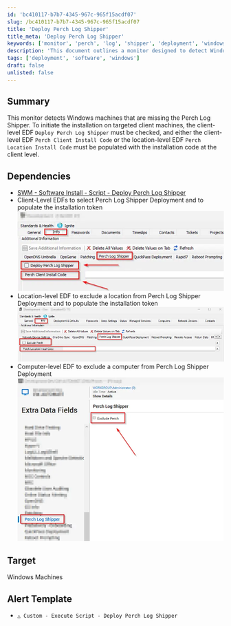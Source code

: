 ```yaml
---
id: 'bc410117-b7b7-4345-967c-965f15acdf07'
slug: /bc410117-b7b7-4345-967c-965f15acdf07
title: 'Deploy Perch Log Shipper'
title_meta: 'Deploy Perch Log Shipper'
keywords: ['monitor', 'perch', 'log', 'shipper', 'deployment', 'windows']
description: 'This document outlines a monitor designed to detect Windows machines that are missing the Perch Log Shipper. It details the necessary client-level EDF settings required to initiate the installation on targeted machines, including the deployment and installation codes needed for successful implementation.'
tags: ['deployment', 'software', 'windows']
draft: false
unlisted: false
---
```


## Summary

This monitor detects Windows machines that are missing the Perch Log Shipper. To initiate the installation on targeted client machines, the client-level EDF `Deploy Perch Log Shipper` must be checked, and either the client-level EDF `Perch Client Install Code` or the location-level EDF `Perch Location Install Code` must be populated with the installation code at the client level.

## Dependencies

- [SWM - Software Install - Script - Deploy Perch Log Shipper](/docs/6587bacd-7587-466e-b31d-7291cf11a401)  
- Client-Level EDFs to select Perch Log Shipper Deployment and to populate the installation token  
  ![image](../../../static/img/docs/bc410117-b7b7-4345-967c-965f15acdf07/image_1.webp)  
- Location-level EDF to exclude a location from Perch Log Shipper Deployment and to populate the installation token  
  ![image](../../../static/img/docs/bc410117-b7b7-4345-967c-965f15acdf07/image_2.webp)  
- Computer-level EDF to exclude a computer from Perch Log Shipper Deployment  
  ![image](../../../static/img/docs/bc410117-b7b7-4345-967c-965f15acdf07/image_3.webp)  

## Target

Windows Machines

## Alert Template

- `△ Custom - Execute Script - Deploy Perch Log Shipper`